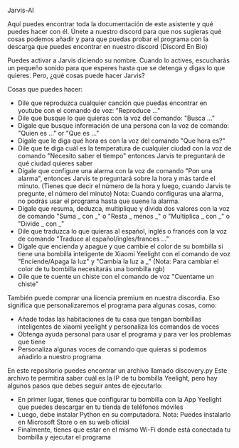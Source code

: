 Jarvis-AI

Aquí puedes encontrar toda la documentación de este asistente y qué puedes hacer con él. Únete a nuestro discord para que nos sugieras qué cosas podemos añadir y para que puedas probar el programa con la descarga que puedes encontrar en nuestro discord (Discord En Bio)

Puedes activar a Jarvis diciendo su nombre. Cuando lo actives, escucharás un pequeño sonido para que esperes hasta que se detenga y digas lo que quieres. Pero, ¿qué cosas puede hacer Jarvis?

Cosas que puedes hacer:

- Dile que reproduzca cualquier canción que puedas encontrar en youtube con el comando de voz: "Reproduce ..."
- Dile que busque lo que quieras con la voz del comando: "Busca ..."
- Dígale que busque información de una persona con la voz de comando: "Quien es ..." or "Que es ..."
- Dígale que le diga qué hora es con la voz del comando "Que hora es?"
- Dile que te diga cuál es la temperatura de cualquier ciudad con la voz de comando "Necesito saber el tiempo" entonces Jarvis te preguntará de qué ciudad quieres saber
- Dígale que configure una alarma con la voz de comando "Pon una alarma", entonces Jarvis te preguntará sobre la hora y más tarde el minuto. (Tienes que decir el número de la hora y luego, cuando Jarvis te pregunte, el número del minuto) Nota: Cuando configuras una alarma, no podrás usar el programa hasta que suene la alarma.
- Dígale que resuma, deduzca, multiplique y divida dos valores con la voz de comando "Suma _ con _" o "Resta _ menos _" o "Multiplica _ con _" o "Divide _ con _"
- Dile que traduzca lo que quieras al español, inglés o francés con la voz de comando "Traduce al español/ingles/frances ..."
- Dígale que encienda y apague y que cambie el color de su bombilla si tiene una bombilla inteligente de Xiaomi Yeelight con el comando de voz "Enciende/Apaga la luz" y "Cambia la luz a _" (Nota: Para cambiar el color de tu bombilla necesitarás una bombilla rgb)
- Dile que te cuente un chiste con el comando de voz "Cuentame un chiste"

También puede comprar una licencia premium en nuestra discordia. Eso significa que personalizaremos el programa para algunas cosas, como:

- Añade todas las habitaciones de tu casa que tengan bombillas inteligentes de xiaomi yeelight y personaliza los comandos de voces
- Obtenga ayuda personal para usar el programa y para ver los problemas que tiene
- Personaliza algunas voces de comando que quieras si podemos añadirlo a nuestro programa

En este repositorio puedes encontrar un archivo llamado discovery.py Este archivo te permitirá saber cuál es la IP de tu bombilla Yeelight, pero hay algunos pasos que debes seguir antes de ejecutarlo:

- En primer lugar, tienes que configurar tu bombilla con la App Yeelight que puedes descargar en tu tienda de teléfonos móviles
- Luego, debe instalar Python en su computadora. Nota: Puedes instalarlo en Microsoft Store o en su web oficial
- Finalmente, tienes que estar en el mismo Wi-Fi donde está conectada tu bombilla y ejecutar el programa
